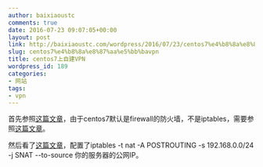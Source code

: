 ```yaml
---
author: baixiaoustc
comments: true
date: 2016-07-23 09:07:05+00:00
layout: post
link: http://baixiaoustc.com/wordpress/2016/07/23/centos7%e4%b8%8a%e8%87%aa%e5%bb%bavpn/
slug: centos7%e4%b8%8a%e8%87%aa%e5%bb%bavpn
title: centos7上自建VPN
wordpress_id: 189
categories:
- 网站
tags:
- vpn
---
```


首先参照[这篇文章](http://blog.csdn.net/johnnycode/article/details/45543157)，由于centos7默认是firewall的防火墙，不是iptables，需要参照[这篇文章](http://blog.csdn.net/slovyz/article/details/50789015)。

然后看了[这篇文章](http://www.123haitao.com/t/67945)，配置了iptables -t nat -A POSTROUTING -s 192.168.0.0/24 -j SNAT --to-source 你的服务器的公网IP。
